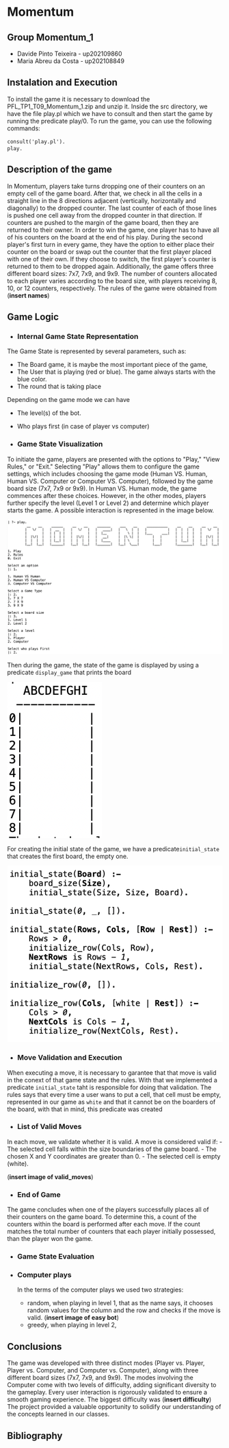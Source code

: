 # Momentum

## Group Momentum_1
- Davide Pinto Teixeira - up202109860
- Maria Abreu da Costa - up202108849


## Instalation and Execution
To install the game it is necessary to download the PFL_TP1_T09_Momentum_1.zip and unzip it. Inside the src directory, we have the file play.pl which we have to consult and then start the game by running the predicate play/0. To run the game, you can use the following commands:

```
consult('play.pl').
play.
```

## Description of the game
In Momentum, players take turns dropping one of their counters on an empty cell of the game board. After that, we check in all the cells in a straight line in the 8 directions adjacent (vertically, horizontally and diagonally) to the dropped counter. The last counter of each of those lines is pushed one cell away from the dropped counter in that direction. If counters are pushed to the margin of the game board, then they are returned to their owner. In order to win the game, one player has to have all of his counters on the board at the end of his play.
During the second player's first turn in every game, they have the option to either place their counter on the board or swap out the counter that the first player placed with one of their own. If they choose to switch, the first player's counter is returned to them to be dropped again.
Additionally, the game offers three different board sizes: 7x7, 7x9, and 9x9. The number of counters allocated to each player varies according to the board size, with players receiving 8, 10, or 12 counters, respectively.
The rules of the game were obtained from (**insert names**)

## Game Logic


- ### Internal Game State Representation

The Game State is represented by several parameters, such as:

- The Board game, it is maybe the most important piece of the game,
- The User that is playing (red or blue). The game always starts with the blue color.
- The round that is taking place

Depending on the game mode we can have

- The level(s) of the bot.
- Who plays first (in case of player vs computer)


- ### Game State Visualization
To initiate the game, players are presented with the options to "Play," "View Rules," or "Exit." Selecting "Play" allows them to configure the game settings, which includes choosing the game mode (Human VS. Human, Human VS. Computer or Computer VS. Computer), followed by the game board size (7x7, 7x9 or 9x9).
In Human VS. Human mode, the game commences after these choices. However, in the other modes, players further specify the level (Level 1 or Level 2) and determine which player starts the game.
A possible interaction is represented in the image below.

![Alt text](img/menu_interaction.png)

Then during the game, the state of the game is displayed by using a predicate `display_game` that prints the board

![Alt text](img/board.png)

For creating the initial state of the game, we have a predicate`initial_state` that creates the first board, the empty one.

![Alt text](img/initial_state.png)


- ### Move Validation and Execution

When executing a move, it is necessary to garantee that that move is valid in the conext of that game state and the rules. With that we implemented a predicate `initial_state` taht is responsible for doing that validation. The rules says that every time a user wans to put a cell, that cell must be empty, represented in our game as `white` and that it cannot be on the boarders of the board, with that in mind, this predicate was created


- ### List of Valid Moves
In each move, we validate whether it is valid. A move is considered valid if:
    - The selected cell falls within the size boundaries of the game board.
    - The chosen X and Y coordinates are greater than 0.
    - The selected cell is empty (white).

(**insert image of valid_moves**)

- ### End of Game
The game concludes when one of the players successfully places all of their counters on the game board. To determine this, a count of the counters within the board is performed after each move. If the count matches the total number of counters that each player initially possessed, than the player won the game.

- ### Game State Evaluation


- ### Computer plays
    In the terms of the computer plays we used two strategies:
    - random, when playing in level 1, that as the name says, it chooses random values for the column and the row and checks if the move is valid.
        (**insert image of easy bot**)
    - greedy, when playing in level 2,  

## Conclusions
The game was developed with three distinct modes (Player vs. Player, Player vs. Computer, and Computer vs. Computer), along with three different board sizes (7x7, 7x9, and 9x9). The modes involving the Computer come with two levels of difficulty, adding significant diversity to the gameplay. Every user interaction is rigorously validated to ensure a smooth gaming experience.
The biggest difficulty was (**insert difficulty**)
The project provided a valuable opportunity to solidify our understanding of the concepts learned in our classes.

## Bibliography
